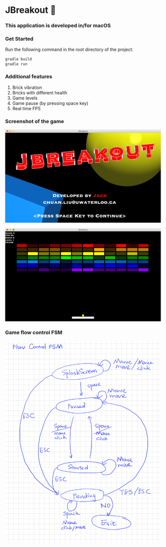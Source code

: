 # JBreakout :construction:

### This application is developed in/for macOS

### Get Started

Run the following command in the root directory of the project:

```
gradle build
gradle run
```

### Additional features

   1. Brick vibration
   2. Bricks with different health
   3. Game levels
   4. Game pause (by pressing space key)
   5. Real time FPS

### Screenshot of the game

![Game Splash Screen](./screen_shot_1.png)

![Game Playing Screenshot](./screen_shot_2.png)

### Game flow control FSM

![Flow Control FSM](./flow-control-fsm.png)
